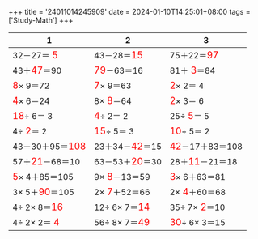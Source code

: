 +++ 
title = '24011014245909' 
date = 2024-01-10T14:25:01+08:00 
tags = ['Study-Math'] 
+++ 

1 | 2 | 3 
-- | -- | -- 
32－27＝<font color=red size=4> 5</font> | 43－28＝<font color=red size=4>15</font> | 75＋22＝<font color=red size=4>97</font> 
43＋<font color=red size=4>47</font>＝90 | <font color=red size=4>79</font>－63＝16 | 81＋<font color=red size=4> 3</font>＝84 
<font color=red size=4> 8</font>× 9＝72 | <font color=red size=4> 7</font>× 9＝63 | <font color=red size=4> 2</font>× 2＝ 4 
<font color=red size=4> 4</font>× 6＝24 |  8×<font color=red size=4> 8</font>＝64 | <font color=red size=4> 2</font>× 3＝ 6 
<font color=red size=4>18</font>÷ 6＝ 3 | <font color=red size=4> 4</font>÷ 2＝ 2 | 25÷<font color=red size=4> 5</font>＝ 5 
 4÷<font color=red size=4> 2</font>＝ 2 | <font color=red size=4>15</font>÷ 5＝ 3 | <font color=red size=4>10</font>÷ 5＝ 2 
43－30＋95＝<font color=red size=4>108</font> | 23＋34－<font color=red size=4>42</font>＝15 | <font color=red size=4>42</font>－17＋83＝108 
57＋<font color=red size=4>21</font>－68＝10 | 63－53＋<font color=red size=4>20</font>＝30 | 28＋<font color=red size=4>11</font>－21＝18 
<font color=red size=4> 5</font>× 4＋85＝105 |  9×<font color=red size=4> 8</font>－13＝59 | <font color=red size=4> 3</font>× 6＋63＝81 
 3× 5＋<font color=red size=4>90</font>＝105 |  2×<font color=red size=4> 7</font>＋52＝66 |  2×<font color=red size=4> 4</font>＋60＝68 
 4÷ 2× 8＝<font color=red size=4>16</font> | 12÷ 6× 7＝<font color=red size=4>14</font> | 35÷ 7×<font color=red size=4> 2</font>＝10 
 4÷ 2× 2＝<font color=red size=4> 4</font> | 56÷ 8× 7＝<font color=red size=4>49</font> | <font color=red size=4>30</font>÷ 6× 3＝15 

